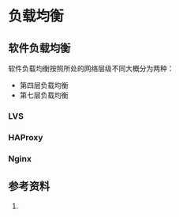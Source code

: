 # 负载均衡

## 软件负载均衡

软件负载均衡按照所处的网络层级不同大概分为两种：

- 第四层负载均衡
- 第七层负载均衡

### LVS

### HAProxy

### Nginx

## 参考资料

1. 